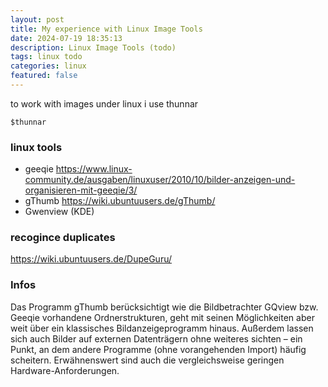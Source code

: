 ```yaml
---
layout: post
title: My experience with Linux Image Tools 
date: 2024-07-19 18:35:13
description: Linux Image Tools (todo)
tags: linux todo
categories: linux
featured: false
---
```


to work with images under linux i use thunnar
````markup
$thunnar
````

### linux tools 
- geeqie https://www.linux-community.de/ausgaben/linuxuser/2010/10/bilder-anzeigen-und-organisieren-mit-geeqie/3/
- gThumb https://wiki.ubuntuusers.de/gThumb/
- Gwenview (KDE)

### recogince duplicates
https://wiki.ubuntuusers.de/DupeGuru/


### Infos
Das Programm gThumb berücksichtigt wie die Bildbetrachter GQview bzw. Geeqie 
vorhandene Ordnerstrukturen, geht mit seinen Möglichkeiten aber weit über 
ein klassisches Bildanzeigeprogramm hinaus. Außerdem lassen sich auch Bilder 
auf externen Datenträgern ohne weiteres sichten – ein 
Punkt, an dem andere Programme (ohne vorangehenden Import) häufig scheitern. 
Erwähnenswert sind auch die vergleichsweise geringen Hardware-Anforderungen.
